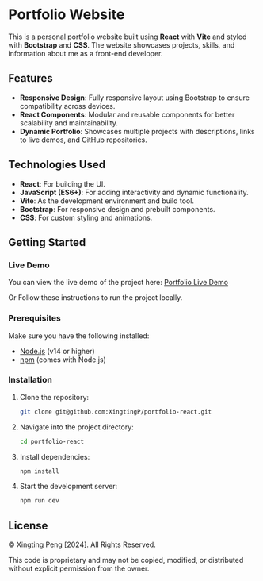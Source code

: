 # Portfolio Website

This is a personal portfolio website built using **React** with **Vite** and styled with **Bootstrap** and **CSS**. The website showcases projects, skills, and information about me as a front-end developer.

## Features

- **Responsive Design**: Fully responsive layout using Bootstrap to ensure compatibility across devices.
- **React Components**: Modular and reusable components for better scalability and maintainability.
- **Dynamic Portfolio**: Showcases multiple projects with descriptions, links to live demos, and GitHub repositories.

## Technologies Used

- **React**: For building the UI.
- **JavaScript (ES6+)**: For adding interactivity and dynamic functionality.
- **Vite**: As the development environment and build tool.
- **Bootstrap**: For responsive design and prebuilt components.
- **CSS**: For custom styling and animations.


## Getting Started

### Live Demo

You can view the live demo of the project here:
[Portfolio Live Demo](https://xingtingp.github.io/Portfolio/)

Or Follow these instructions to run the project locally.

### Prerequisites

Make sure you have the following installed:
- [Node.js](https://nodejs.org/) (v14 or higher)
- [npm](https://www.npmjs.com/) (comes with Node.js)

### Installation

1. Clone the repository:
   ```bash
   git clone git@github.com:XingtingP/portfolio-react.git
   ```

2. Navigate into the project directory:
   ```bash
   cd portfolio-react
   ```

3. Install dependencies:
   ```bash
   npm install
   ```

4. Start the development server:
   ```bash
   npm run dev
   ```

## License
© Xingting Peng [2024]. All Rights Reserved.

This code is proprietary and may not be copied, modified, or distributed without explicit permission from the owner.

